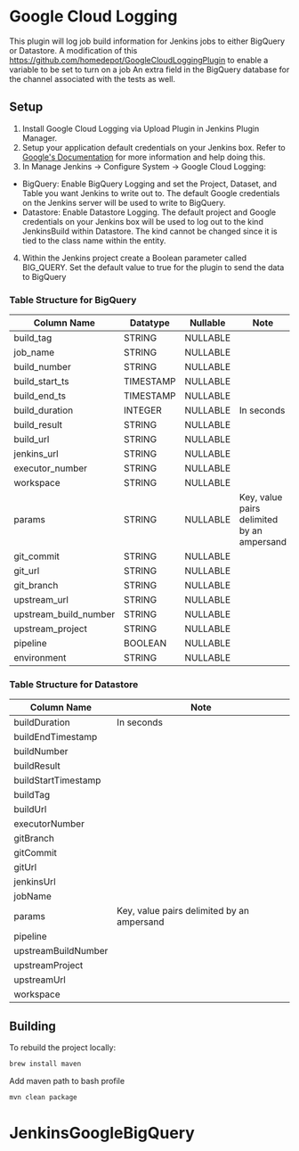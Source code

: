 # Google Cloud Logging
This plugin will log job build information for Jenkins jobs to either BigQuery or Datastore. 
A modification of this https://github.com/homedepot/GoogleCloudLoggingPlugin to enable a variable to be set to turn on a job
An extra field in the BigQuery database for the channel associated with the tests as well.

## Setup
1. Install Google Cloud Logging via Upload Plugin in Jenkins Plugin Manager.
2. Setup your application default credentials on your Jenkins box. Refer to [Google's Documentation](https://developers.google.com/identity/protocols/application-default-credentials) for more information and help doing this.
3. In Manage Jenkins -> Configure System -> Google Cloud Logging:
 - BigQuery: Enable BigQuery Logging and set the Project, Dataset, and Table you want Jenkins to write out to. The default Google credentials on the Jenkins server will be used to write to BigQuery.
 - Datastore: Enable Datastore Logging. The default project and Google credentials on your Jenkins box will be used to log out to the kind JenkinsBuild within Datastore. The kind cannot be changed since it is tied to the class name within the entity.
4.	Within the Jenkins project create a Boolean parameter called BIG_QUERY. Set the default value to true for the plugin to send the data to BigQuery

### Table Structure for BigQuery

| Column Name        | Datatype    | Nullable  | Note |
| ------------- |-------------| -----| ----|
| build_tag	| STRING	| NULLABLE ||	
| job_name	| STRING	| NULLABLE ||
| build_number	| STRING	| NULLABLE ||
| build_start_ts	| TIMESTAMP	| NULLABLE ||	
| build_end_ts	| TIMESTAMP	| NULLABLE ||	
| build_duration	| INTEGER	| NULLABLE |In seconds|
| build_result	| STRING	| NULLABLE ||	
| build_url	| STRING	| NULLABLE ||	
| jenkins_url	| STRING	| NULLABLE ||
| executor_number	| STRING	| NULLABLE ||
| workspace	| STRING	| NULLABLE ||	
| params	| STRING	| NULLABLE |Key, value pairs delimited by an ampersand|
| git_commit	| STRING	| NULLABLE ||
| git_url	| STRING	| NULLABLE ||	
| git_branch	| STRING	| NULLABLE ||
| upstream_url	| STRING	| NULLABLE ||
| upstream_build_number		| STRING	| NULLABLE ||
| upstream_project	| STRING	| NULLABLE ||
| pipeline	| BOOLEAN	| NULLABLE ||
| environment	| STRING	| NULLABLE	||

### Table Structure for Datastore
| Column Name| Note |
| --- |---|
| buildDuration	|In seconds|
| buildEndTimestamp	||
| buildNumber	||
| buildResult	||
| buildStartTimestamp ||
| buildTag ||
| buildUrl	||
| executorNumber	||
| gitBranch	||
| gitCommit	||
| gitUrl	||
| jenkinsUrl	||
| jobName	||
| params	|Key, value pairs delimited by an ampersand|
| pipeline	||
| upstreamBuildNumber||
| upstreamProject	||
| upstreamUrl	||
| workspace	||

## Building
To rebuild the project locally:

```bash
brew install maven
```
Add maven path to bash profile
```bash
mvn clean package
```
# JenkinsGoogleBigQuery
